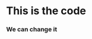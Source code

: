 <!DOCTYPE html>
<html lang="en">
<head>
    <meta charset="UTF-8">
    <meta name="viewport" content="width=device-width, initial-scale=1.0">
    <title>Document</title>
</head>
<body>
    <h1>This is the code</h1>
    <h3>We can change it</h3>
    
</body>
</html>
 
 
